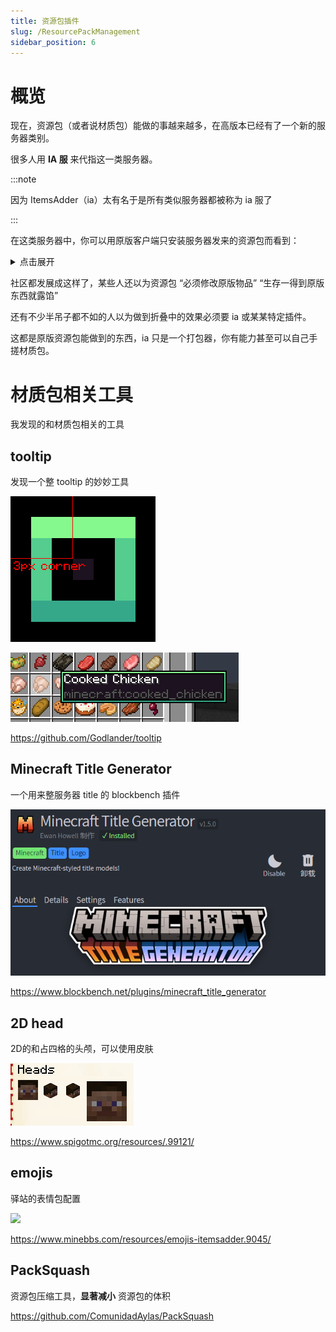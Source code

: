 ```yaml
---
title: 资源包插件
slug: /ResourcePackManagement
sidebar_position: 6
---
```


# 概览

现在，资源包（或者说材质包）能做的事越来越多，在高版本已经有了一个新的服务器类别。

很多人用 **IA 服** 来代指这一类服务器。

:::note

因为 ItemsAdder（ia）太有名于是所有类似服务器都被称为 ia 服了

:::

在这类服务器中，你可以用原版客户端只安装服务器发来的资源包而看到：

<details>
  <summary>点击展开</summary>

**全新的武器装备**

![](_images/1.png)

**独特的装扮**

![](_images/2.png)

**新的 GUI 界面**

![](_images/3.png)

**称号或表情包**

![](_images/4.png)

![](_images/5.png)

**家具或装饰**

![](_images/6.png)

**新的生物或 boss**

![](_images/7.png)

![](_images/8.png)

**以及更多你想不到的内容**

</details>

社区都发展成这样了，某些人还以为资源包 “必须修改原版物品” “生存一得到原版东西就露馅”

还有不少半吊子都不如的人以为做到折叠中的效果必须要 ia 或某某特定插件。

这都是原版资源包能做到的东西，ia 只是一个打包器，你有能力甚至可以自己手搓材质包。

# 材质包相关工具

我发现的和材质包相关的工具

## tooltip

发现一个整 tooltip 的妙妙工具

![](_images/tooltip1.png)

![](_images/tooltip2.png)

https://github.com/Godlander/tooltip

## Minecraft Title Generator

一个用来整服务器 title 的 blockbench 插件

![](_images/title.png)

https://www.blockbench.net/plugins/minecraft_title_generator

## 2D head

2D的和占四格的头颅，可以使用皮肤

![](_images/head.png)

https://www.spigotmc.org/resources/.99121/

## emojis

驿站的表情包配置

![](https://www.minebbs.com/attachments/emojis_bilibili-png.75165/)

https://www.minebbs.com/resources/emojis-itemsadder.9045/

## PackSquash

资源包压缩工具，**显著减小** 资源包的体积

https://github.com/ComunidadAylas/PackSquash
